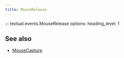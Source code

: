 ```yaml
---
title: MouseRelease
---
```


::: textual.events.MouseRelease
    options:
      heading_level: 1

## See also

- [MouseCapture](mouse_capture.md)
